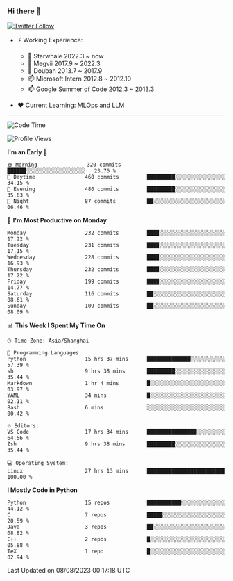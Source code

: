 ### Hi there 👋

[![Twitter Follow](https://img.shields.io/twitter/follow/tianweidut?style=social)](https://twitter.com/tianweidut)

- ⚡ Working Experience:
  - 🔭 Starwhale 2022.3 ~ now
  - 🌱 Megvii 2017.9 ~ 2022.3
  - 🌱 Douban 2013.7 ~ 2017.9
  - 📫 Microsoft Intern 2012.8 ~ 2012.10
  - 📫 Google Summer of Code 2012.3 ~ 2013.3

- ❤️ Current Learning: MLOps and LLM

---
<!--START_SECTION:waka-->
![Code Time](http://img.shields.io/badge/Code%20Time-4%2C361%20hrs%2045%20mins-blue)

![Profile Views](http://img.shields.io/badge/Profile%20Views-12-blue)

**I'm an Early 🐤** 

```text
🌞 Morning                320 commits         ██████░░░░░░░░░░░░░░░░░░░   23.76 % 
🌆 Daytime                460 commits         █████████░░░░░░░░░░░░░░░░   34.15 % 
🌃 Evening                480 commits         █████████░░░░░░░░░░░░░░░░   35.63 % 
🌙 Night                  87 commits          ██░░░░░░░░░░░░░░░░░░░░░░░   06.46 % 
```
📅 **I'm Most Productive on Monday** 

```text
Monday                   232 commits         ████░░░░░░░░░░░░░░░░░░░░░   17.22 % 
Tuesday                  231 commits         ████░░░░░░░░░░░░░░░░░░░░░   17.15 % 
Wednesday                228 commits         ████░░░░░░░░░░░░░░░░░░░░░   16.93 % 
Thursday                 232 commits         ████░░░░░░░░░░░░░░░░░░░░░   17.22 % 
Friday                   199 commits         ████░░░░░░░░░░░░░░░░░░░░░   14.77 % 
Saturday                 116 commits         ██░░░░░░░░░░░░░░░░░░░░░░░   08.61 % 
Sunday                   109 commits         ██░░░░░░░░░░░░░░░░░░░░░░░   08.09 % 
```


📊 **This Week I Spent My Time On** 

```text
🕑︎ Time Zone: Asia/Shanghai

💬 Programming Languages: 
Python                   15 hrs 37 mins      ██████████████░░░░░░░░░░░   57.39 % 
sh                       9 hrs 38 mins       █████████░░░░░░░░░░░░░░░░   35.44 % 
Markdown                 1 hr 4 mins         █░░░░░░░░░░░░░░░░░░░░░░░░   03.97 % 
YAML                     34 mins             █░░░░░░░░░░░░░░░░░░░░░░░░   02.11 % 
Bash                     6 mins              ░░░░░░░░░░░░░░░░░░░░░░░░░   00.42 % 

🔥 Editors: 
VS Code                  17 hrs 34 mins      ████████████████░░░░░░░░░   64.56 % 
Zsh                      9 hrs 38 mins       █████████░░░░░░░░░░░░░░░░   35.44 % 

💻 Operating System: 
Linux                    27 hrs 13 mins      █████████████████████████   100.00 % 
```

**I Mostly Code in Python** 

```text
Python                   15 repos            ███████████░░░░░░░░░░░░░░   44.12 % 
C                        7 repos             █████░░░░░░░░░░░░░░░░░░░░   20.59 % 
Java                     3 repos             ██░░░░░░░░░░░░░░░░░░░░░░░   08.82 % 
C++                      2 repos             █░░░░░░░░░░░░░░░░░░░░░░░░   05.88 % 
TeX                      1 repo              █░░░░░░░░░░░░░░░░░░░░░░░░   02.94 % 
```




 Last Updated on 08/08/2023 00:17:18 UTC
<!--END_SECTION:waka-->
